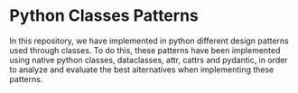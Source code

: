 # Python Classes Patterns 

In this repository, we have implemented in python different design patterns used through classes. To do this, these patterns have been implemented using native python classes, dataclasses, attr, cattrs and pydantic, in order to analyze and evaluate the best alternatives when implementing these patterns.